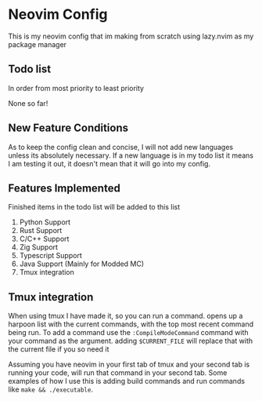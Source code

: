 # Neovim Config

This is my neovim config that im making from scratch using lazy.nvim as my package manager

## Todo list
In order from most priority to least priority

None so far!

## New Feature Conditions
As to keep the config clean and concise, I will not add new languages unless its absolutely necessary.
If a new language is in my todo list it means I am testing it out, it doesn't mean that it will go into my config.

## Features Implemented
Finished items in the todo list will be added to this list

1. Python Support
2. Rust Support
3. C/C++ Support
4. Zig Support
5. Typescript Support
5. Java Support (Mainly for Modded MC)
6. Tmux integration

## Tmux integration
When using tmux I have made it, so you can run a command. <M-c> opens up a harpoon list with the current commands, with the top most recent command being run.
To add a command use the `:CompileModeCommand` command with your command as the argument. adding `$CURRENT_FILE` will replace that with the current file if you so need it

Assuming you have neovim in your first tab of tmux and your second tab is running your code, <M-r> will run that command in your second tab.
Some examples of how I use this is adding build commands and run commands like `make && ./executable`.
